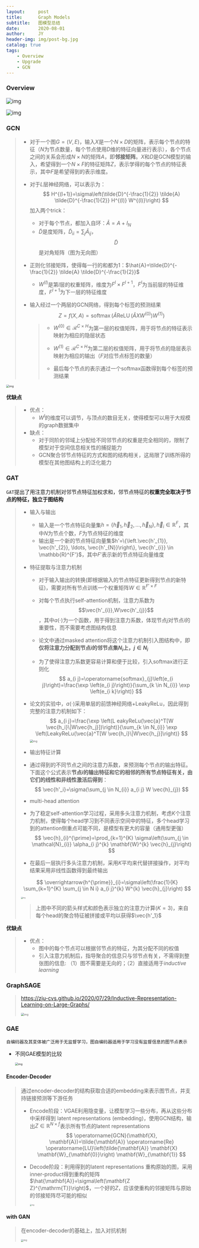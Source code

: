 ```yaml
---
layout:     post
title:      Graph Models
subtitle:   图模型总结
date:       2020-08-01
author:     JY
header-img: img/post-bg.jpg
catalog: true
tags:
    - Overview
    - Upgrade
    - GCN
---
```




### Overview

![img](https://github.com/ZJU-CVs/zju-cvs.github.io/raw/master/img/graph-models/1.png)

![img](https://github.com/ZJU-CVs/zju-cvs.github.io/raw/master/img/graph-models/2.png)

### GCN

> - 对于一个图$G=(V,E)$，输入$X$是一个$N\times D$的矩阵，表示每个节点的特征（$N$为节点数量，每个节点使用$D$维的特征向量进行表示），各个节点之间的关系会形成$N\times N$的矩阵$A$，即**邻接矩阵**。$X$和$D$是GCN模型的输入，希望得到一个$N\times F$的特征矩阵$Z$，表示学得的每个节点的特征表示，其中$F$是希望得到的表示维度。
>
> - 对于$L$层神经网络，可以表示为：
>   $$
>   H^{(l+1)}=\sigma\left(\tilde{D}^{-\frac{1}{2}} \tilde{A} \tilde{D}^{-\frac{1}{2}} H^{(l)} W^{(l)}\right)
>   $$
>   加入两个trick：
>
>   - 对于每个节点，都加入自环：$\tilde{A}=A+I_{N}$
>   - $\tilde{D}$是度矩阵，$\tilde{D}_{ii}=\sum_j \tilde{A}_{ij}$，$$\tilde{D}$$是对角矩阵（图为无向图）
> - 正则化邻接矩阵，使得每一行的和都为1：$\hat{A}=\tilde{D}^{-\frac{1}{2}} \tilde{A} \tilde{D}^{-\frac{1}{2}}$
>   
>   - $W^{(l)}$是第$l$层的权重矩阵，维度为$F^l\times F^{l+1}$，$F^{l}$为当前层的特征维度，$F^{l+1}$为下一层的特征维度
>   
> - 输入经过一个两层的GCN网络，得到每个标签的预测结果
>   $$
>   Z=f(X, A)=\operatorname{softmax}\left(\hat{A} \operatorname{ReLU}\left(\hat{A} X W^{(0)}\right) W^{(1)}\right)
>   $$
>
>   > - $W^{(0)}\in \mathcal{R}^{C\times H}$为第一层的权值矩阵，用于将节点的特征表示映射为相应的隐层状态
>   >
>   > - $W^{(1)}\in \mathcal{R}^{C\times H}$为第二层的权值矩阵，用于将节点的隐层表示映射为相应的输出（$F$对应节点标签的数量）
>   >
>   > - 最后每个节点的表示通过一个softmax函数得到每个标签的预测结果

<img src="https://github.com/ZJU-CVs/zju-cvs.github.io/raw/master/img/graph-models/GCN.png" alt="img" style="zoom:50%;" />

**优缺点**

> - 优点：
>   - $W^l$的维度可以调节，与顶点的数目无关，使得模型可以用于大规模的graph数据集中
> - 缺点：
>   - 对于同阶的邻域上分配给不同邻节点的权重是完全相同的，限制了模型对于空间信息相关性的捕捉能力
>   - GCN聚合邻节点特征的方式和图的结构相关，这局限了训练所得的模型在其他图结构上的泛化能力

 



### GAT

`GAT`提出了用注意力机制对邻节点特征加权求和，邻节点特征的**权重完全取决于节点的特征，独立于图结构**

> - 输入与输出
>
>   - 输入是一个节点特征向量集$h=\{\left.\vec{h}_{1}, \vec{h}_{2}, \ldots, \vec{h}_{N}\right\}, \vec{h}_{i} \in \mathbb{R}^{F}$，其中$N$为节点个数，$F$为节点特征的维度
>   - 输出是一个新的节点特征向量集$h'=\{\left.\vec{h'_{1}}, \vec{h'_{2}}, \ldots, \vec{h'_{N}}\right\}, \vec{h'_{i}} \in \mathbb{R}^{F'}$，其中$F'$表示新的节点特征向量维度
>
> - 特征提取与注意力机制
>
>   - 对于输入输出的转换(即根据输入的节点特征更新得到节点的新特征)，需要对所有节点训练一个权重矩阵$W\in \mathbb{R}^{F'\times F}$
>
>   - 对每个节点执行self-attention机制，注意力系数为$$\vec{h'_{i}},W\vec{h'_{j}}$$，其中$a(\cdot)$为一个函数，用于得到注意力系数，体现节点$j$对节点$i$的重要性，而不需要考虑图结构信息
>
>   - 论文中通过masked attention将这个注意力机制引入图结构中，即**仅将注意力分配到节点$i$的邻节点集$N_i$上，$j\in N_i$**
>
>   - 为了使得注意力系数更容易计算和便于比较，引入softmax进行正则化
>     $$
>     a_{i j}=\operatorname{softmax}_{j}\left(e_{i j}\right)=\frac{\exp \left(e_{i j}\right)}{\sum_{k \in N_{i}} \exp \left(e_{i k}\right)}
>     $$
>   
>- 论文的实验中，$a(\cdot)$采用单层的前馈神经网络+LeakyReLu，因此得到完整的注意力机制如下：
>     $$
>     a_{i j}=\frac{\exp \left(L eakyReLu(\vec{a}^T[W \vec{h_i}\|W\vec{h_j}])\right)}{\sum_{k \in N_{i}} \exp \left(LeakyReLu(\vec{a}^T[W \vec{h_i}\|W\vec{h_j}]\right)}
>     $$
>     <img src="https://github.com/ZJU-CVs/zju-cvs.github.io/raw/master/img/graph-models/4.png" alt="img" style="zoom:50%;" />
>   
>- 输出特征计算
> 
>  - 通过得到的不同节点之间的注意力系数，来预测每个节点的输出特征。下面这个公式表示**节点$i$的输出特征和它的相邻的所有节点特征有关，由它们的线性和非线性激活后得到**：
>     $$
>     \vec{h'_i}=\sigma(\sum_{j \in N_{i}} a_{i j} W \vec{h}_{j})
>     $$
> 
>- multi-head attention
> 
>  - 为了稳定self-attention学习过程，采用多头注意力机制，考虑$K$个注意力机制，使得每个head学习到不同表示空间中的特征，多个head学习到的attention侧重点可能不同，是模型有更大的容量（通用型更强）
>     $$
>     \vec{h}_{i}^{\prime}=\prod_{k=1}^{K} \sigma\left(\sum_{j \in \mathcal{N}_{i}} \alpha_{i j}^{k} \mathbf{W}^{k} \vec{h}_{j}\right)
>     $$
> 
>  - 在最后一层执行多头注意力机制，采用$K$平均来代替拼接操作，对平均结果采用非线性函数得到最终输出
> 
> $$
>   \overrightarrow{h^{\prime}}_{i}=\sigma\left(\frac{1}{K} \sum_{k=1}^{K} \sum_{j \in N i} a_{i j}^{k} W^{k} \vec{h}_{j}\right)
> $$
> 
>  <img src="https://github.com/ZJU-CVs/zju-cvs.github.io/raw/master/img/graph-models/GAT.png" alt="img" style="zoom:30%;" />
> 
>  > 上图中不同的箭头样式和颜色表示独立的注意力计算($K=3$)，来自每个head的聚合特征被拼接或平均以获得$\vec{h'_1}$

**优缺点**

> - 优点：
>   - 图中的每个节点可以根据邻节点的特征，为其分配不同的权值
>   - 引入注意力机制后，指导聚合的信息只与邻节点有关，不需得到整张图的信息: （1）图不需要是无向的；（2）直接适用于*inductive learning*



### GraphSAGE

>  https://zju-cvs.github.io/2020/07/29/Inductive-Representation-Learning-on-Large-Graphs/
>
> <img src="https://github.com/ZJU-CVs/zju-cvs.github.io/raw/master/img/graph-models/11.png" alt="img" style="zoom:50%;" />



### GAE

`自编码器及其变体被广泛用于无监督学习，图自编码器适用于学习没有监督信息的图节点表示`

- 不同GAE模型的比较

  <img src="https://github.com/ZJU-CVs/zju-cvs.github.io/raw/master/img/graph-models/GAE.png" alt="img" style="zoom:50%;" />



#### Encoder-Decoder

> 通过encoder-decoder的结构获取合适的embedding来表示图节点，并支持链接预测等下游任务
>
> - Encode阶段：VGAE利用隐变量，让模型学习一些分布，再从这些分布中采样得到 latent representations (embedding)，使用GCN结构，输出$Z\in \mathbb{R}^{N\times f}$表示所有节点的latent representations
> $$
> \operatorname{GCN}(\mathbf{X}, \mathbf{A})=\tilde{\mathbf{A}} \operatorname{Re} \operatorname{LU}\left(\tilde{\mathbf{A}} \mathbf{X} \mathbf{W}_{\mathbf{0}}\right) \mathbf{W}_{\mathbf{1}}
> $$
> - Decode阶段：利用得到的latent representations 重构原始的图，采用inner-product得到重构的矩阵$\hat{\mathbf{A}}=\sigma\left(\mathbf{Z Z}^{\mathrm{T}}\right)$，一个好的$Z$，应该使重构的邻接矩阵与原始的邻接矩阵尽可能的相似
>
>   <img src="https://github.com/ZJU-CVs/zju-cvs.github.io/raw/master/img/graph-models/18.png" alt="img" style="zoom:30%;" />



#### with GAN

> 在encoder-decoder的基础上，加入对抗机制
>
> <img src="https://github.com/ZJU-CVs/zju-cvs.github.io/raw/master/img/graph-models/19.png" alt="img" style="zoom:40%;" />